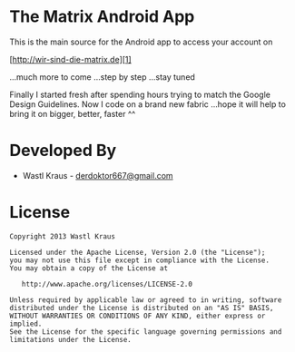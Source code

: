 The Matrix Android App
======================

This is the main source for the Android app to access your account on

[http://wir-sind-die-matrix.de][1]

...much more to come ...step by step ...stay tuned

Finally I started fresh after spending hours trying to match the
Google Design Guidelines. Now I code on a brand new fabric ...hope
it will help to bring it on bigger, better, faster ^^


Developed By
============

* Wastl Kraus - <derdoktor667@gmail.com>



License
=======

    Copyright 2013 Wastl Kraus

    Licensed under the Apache License, Version 2.0 (the "License");
    you may not use this file except in compliance with the License.
    You may obtain a copy of the License at

       http://www.apache.org/licenses/LICENSE-2.0

    Unless required by applicable law or agreed to in writing, software
    distributed under the License is distributed on an "AS IS" BASIS,
    WITHOUT WARRANTIES OR CONDITIONS OF ANY KIND, either express or implied.
    See the License for the specific language governing permissions and
    limitations under the License.




 [1]: http://wir-sind-die-matrix.de